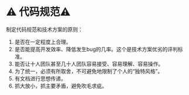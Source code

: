 # ⚠ 代码规范⚠️

制定代码规范和技术方案的原则：

1. 是否在一定程度上合理。
2. 是否能提高开发效率、降低发生bug的几率。这个是技术方案优劣的评判标准。
3. 能否让十人团队甚至几十人团队容易接受、容易理解、容易操作。
4. 为了统一，必须有所取舍，不可避免地限制了个人的“独特风格”。
5. 有文档进行思想传递。
6. 抓大放小，抓主要矛盾，避免吹毛求疵。
